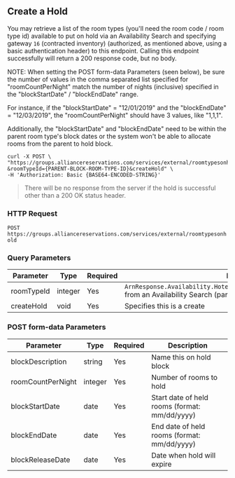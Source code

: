 ## Create a Hold

You may retrieve a list of the room types (you'll need the room code / room type id) available to put on hold via an Availability Search and specifying gateway `16` (contracted inventory) (authorized, as mentioned above, using a basic authentication header) to this endpoint. Calling this endpoint successfully will return a 200 response code, but no body.

NOTE: When setting the POST form-data Parameters (seen below), be sure the number of values in the comma separated list specified for "roomCountPerNight" match the number of nights (inclusive) specified in the "blockStartDate" / "blockEndDate" range.

For instance, if the "blockStartDate" = "12/01/2019" and the "blockEndDate" = "12/03/2019", the "roomCountPerNight" should have 3 values, like "1,1,1".  

Additionally, the "blockStartDate" and "blockEndDate" need to be within the parent room type's block dates or the system won't be able to allocate rooms from the parent to hold block.

```shell
curl -X POST \
"https://groups.alliancereservations.com/services/external/roomtypesonhold?&roomTypeId={PARENT-BLOCK-ROOM-TYPE-ID}&createHold" \
-H 'Authorization: Basic {BASE64-ENCODED-STRING}'
```

> There will be no response from the server if the hold is successful other than a 200 OK status header.

### HTTP Request

`POST https://groups.alliancereservations.com/services/external/roomtypesonhold`

### Query Parameters

Parameter | Type | Required | Description
--------- | ------- | ------- | -----------
roomTypeId | integer | Yes | `ArnResponse.Availability.HotelAvailability.Hotel.RatePlan.Room.@Code` from an Availability Search (parent block)
createHold | void | Yes | Specifies this is a create

### POST form-data Parameters

Parameter | Type | Required | Description
--------- | ------- | ------- | -----------
blockDescription | string | Yes | Name this on hold block
roomCountPerNight | integer | Yes | Number of rooms to hold
blockStartDate | date | Yes | Start date of held rooms (format: mm/dd/yyyy)
blockEndDate | date | Yes | End date of held rooms (format: mm/dd/yyyy)
blockReleaseDate | date | Yes | Date when hold will expire
